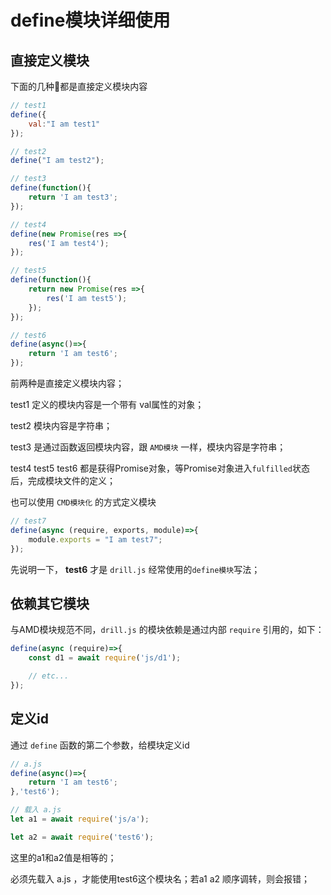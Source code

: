 # define模块详细使用

## 直接定义模块

下面的几种都是直接定义模块内容

```javascript
// test1
define({
    val:"I am test1"
});
```

```javascript
// test2
define("I am test2");
```

```javascript
// test3
define(function(){
    return 'I am test3';
});
```

```javascript
// test4
define(new Promise(res =>{
    res('I am test4');
});
```

```javascript
// test5
define(function(){
    return new Promise(res =>{
        res('I am test5');
    });
});
```

```javascript
// test6
define(async()=>{
    return 'I am test6';
});
```

前两种是直接定义模块内容；

test1 定义的模块内容是一个带有 val属性的对象；

test2 模块内容是字符串；

test3 是通过函数返回模块内容，跟 `AMD模块` 一样，模块内容是字符串；

test4 test5 test6 都是获得Promise对象，等Promise对象进入`fulfilled`状态后，完成模块文件的定义；

也可以使用 `CMD模块化` 的方式定义模块

```javascript
// test7
define(async (require, exports, module)=>{
    module.exports = "I am test7";
});
```

先说明一下， **test6** 才是 `drill.js` 经常使用的`define模块`写法；

## 依赖其它模块

与AMD模块规范不同，`drill.js` 的模块依赖是通过内部 `require` 引用的，如下：

```javascript
define(async (require)=>{
    const d1 = await require('js/d1');

    // etc...
});
```

## 定义id

通过 `define` 函数的第二个参数，给模块定义id

```javascript
// a.js
define(async()=>{
    return 'I am test6';
},'test6');
```

```javascript
// 载入 a.js
let a1 = await require('js/a');

let a2 = await require('test6');
```

这里的a1和a2值是相等的；

必须先载入 a.js ，才能使用test6这个模块名；若a1 a2 顺序调转，则会报错；